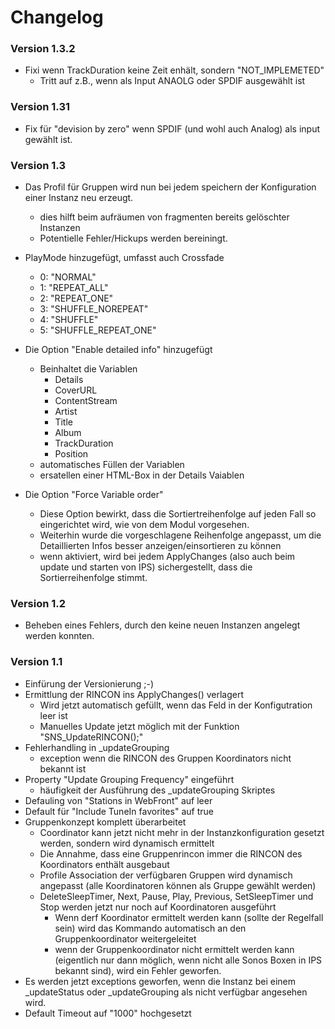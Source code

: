 # Changelog 
### Version 1.3.2
- Fixi wenn TrackDuration keine Zeit enhält, sondern "NOT_IMPLEMETED"
  - Tritt auf z.B., wenn als Input ANAOLG oder SPDIF ausgewählt ist


### Version 1.31
- Fix für "devision by zero" wenn SPDIF (und wohl auch Analog) als input gewählt ist.

### Version 1.3
- Das Profil für Gruppen wird nun bei jedem speichern der Konfiguration einer Instanz neu erzeugt.
  - dies hilft beim aufräumen von fragmenten bereits gelöschter Instanzen
  - Potentielle Fehler/Hickups werden bereiningt.
- PlayMode hinzugefügt, umfasst auch Crossfade
  - 0: "NORMAL"
  - 1: "REPEAT_ALL"
  - 2: "REPEAT_ONE"
  - 3: "SHUFFLE_NOREPEAT"
  - 4: "SHUFFLE"
  - 5: "SHUFFLE_REPEAT_ONE"
- Die Option "Enable detailed info" hinzugefügt
  - Beinhaltet die Variablen
    - Details
    - CoverURL
    - ContentStream
    - Artist
    - Title
    - Album
    - TrackDuration
    - Position
  - automatisches Füllen der Variablen
  - ersatellen einer HTML-Box in der Details Vaiablen

- Die Option "Force Variable order"
  - Diese Option bewirkt, dass die Sortiertreihenfolge auf jeden Fall so eingerichtet wird, wie von dem Modul vorgesehen.
  - Weiterhin wurde die vorgeschlagene Reihenfolge angepasst, um die Detaillierten Infos besser anzeigen/einsortieren zu können
  - wenn aktiviert, wird bei jedem ApplyChanges (also auch beim update und starten von IPS) sichergestellt, dass die Sortierreihenfolge stimmt.

### Version 1.2
- Beheben eines Fehlers, durch den keine neuen Instanzen angelegt werden konnten.

### Version 1.1
- Einfürung der Versionierung ;-)
- Ermittlung der RINCON ins ApplyChanges() verlagert
  -  Wird jetzt automatisch gefüllt, wenn das Feld in der Konfigutration leer ist
  -  Manuelles Update jetzt möglich mit der Funktion "SNS_UpdateRINCON(<InstanceID>);"
- Fehlerhandling in _updateGrouping
  - exception wenn die RINCON des Gruppen Koordinators nicht bekannt ist
- Property "Update Grouping Frequency" eingeführt
   - häufigkeit der Ausführung des  _updateGrouping Skriptes
- Defauling von "Stations in WebFront" auf leer
- Default für "Include TuneIn favorites" auf true
- Gruppenkonzept komplett überarbeitet
  - Coordinator kann jetzt nicht mehr in der Instanzkonfiguration gesetzt werden, sondern wird dynamisch ermittelt
  - Die Annahme, dass eine Gruppenrincon immer die RINCON des Koordinators enthält ausgebaut
  - Profile Association der verfügbaren Gruppen wird dynamisch angepasst (alle Koordinatoren können als Gruppe gewählt werden)
  - DeleteSleepTimer, Next, Pause, Play, Previous, SetSleepTimer und Stop werden jetzt nur noch auf Koordinatoren ausgeführt
    - Wenn derf Koordinator ermittelt werden kann (sollte der Regelfall sein) wird das Kommando automatisch an den Gruppenkoordinator weitergeleitet
    - wenn der Gruppenkoordinator nicht ermittelt werden kann (eigentlich nur dann möglich, wenn nicht alle Sonos Boxen in IPS bekannt sind), wird ein Fehler geworfen.
- Es werden jetzt exceptions geworfen, wenn die Instanz bei einem _updateStatus oder _updateGrouping als nicht verfügbar angesehen wird.
- Default Timeout auf "1000" hochgesetzt
